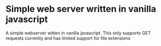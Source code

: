 # Simple web server written in vanilla javascript 
A simple webserver witten in vanilla javascript. This only supports GET requests currently and has limited support for file extensions 